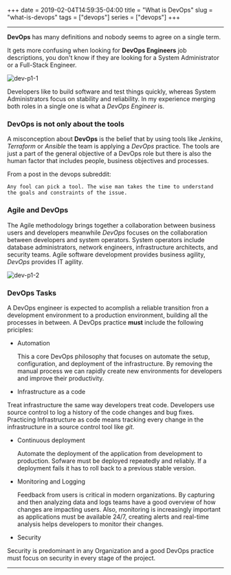 +++
date = 2019-02-04T14:59:35-04:00
title = "What is DevOps"
slug = "what-is-devops"
tags = ["devops"]
series = ["devops"]
+++
***

**DevOps** has many definitions and nobody seems to agree on a single term.

It gets more confusing when looking for **DevOps Engineers** job descriptions, you don't know if they are looking for a System Administrator or a Full-Stack Engineer.

![dev-p1-1]

[dev-p1-1]: https://libert.xyz/images/dev1.png
 "devandops"

Developers like to build software and test things quickly, whereas System Administrators focus on stability and reliability. In my experience merging both roles in a single one is what a *DevOps Engineer* is.


### DevOps is not only about the tools

A misconception about **DevOps** is the belief that by using tools like *Jenkins*, *Terraform* or *Ansible* the team is applying a *DevOps* practice.
The tools are just a part of the general objective of a DevOps role but there is also the human factor that includes people, business objectives and processes.

From a post in the devops subreddit:

`Any fool can pick a tool. The wise man takes the time to understand the goals and constraints of the issue.
`

### Agile and DevOps


The Agile methodology brings together a collaboration between business users and developers meanwhile *DevOps* focuses on the collaboration between developers and system operators.
System operators include database administrators, network engineers, infrastructure architects, and security teams.
Agile software development provides business agility, *DevOps* provides IT agility.

![dev-p1-2]

[dev-p1-2]: https://libert.xyz/images/dev2.png
 "devandagile"


### DevOps Tasks

A DevOps engineer is expected to acomplish a reliable transition fron a development environment to a production environment, building all the processes in between.
A DevOps practice **must** include the following priciples:

* Automation

  This a core DevOps philosophy that focuses on automate the setup, configuration, and deployment of the infrastructure. By removing the manual process we can rapidly create new environments for developers and improve their productivity.

* Infrastructure as a code

 Treat infrastructure the same way developers treat code.
 Developers use source control to log a history of the code changes and bug fixes.
 Practicing Infrastructure as code means tracking every change in the infrastructure in a source control tool like *git*.

* Continuous deployment

  Automate the deployment of the application from development to production.
  Sofware must be deployed repeatedly and reliably. If a deployment fails it has to roll back to a previous stable version.


* Monitoring and Logging

  Feedback from users is critical in modern organizations. By capturing and then analyzing data and logs teams have a good overview of how changes are impacting users. Also, monitoring is increasingly important as applications must be available 24/7, creating alerts and real-time analysis helps developers to monitor their changes.


* Security

 Security is predominant in any Organization and a good DevOps practice must focus on security in every stage of the project.

***
